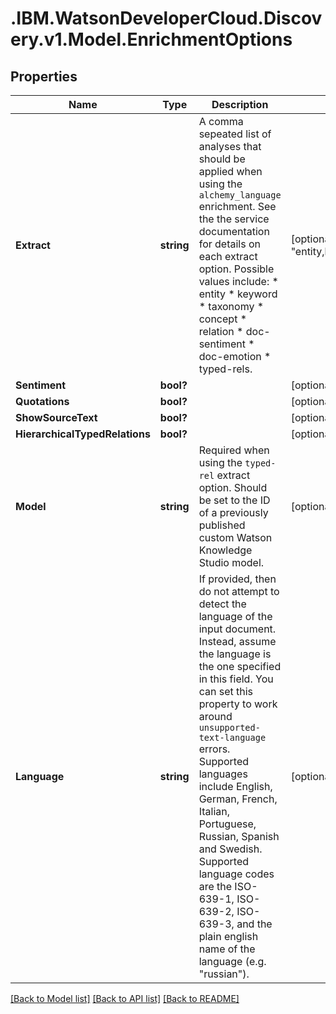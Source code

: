# .IBM.WatsonDeveloperCloud.Discovery.v1.Model.EnrichmentOptions
## Properties

Name | Type | Description | Notes
------------ | ------------- | ------------- | -------------
**Extract** | **string** | A comma sepeated list of analyses that should be applied when using the `alchemy_language` enrichment. See the the service documentation for details on each extract option.  Possible values include:    * entity   * keyword   * taxonomy   * concept   * relation   * doc-sentiment   * doc-emotion   * typed-rels. | [optional] [default to "entity,keyword,concept,taxonomy"]
**Sentiment** | **bool?** |  | [optional] [default to false]
**Quotations** | **bool?** |  | [optional] [default to false]
**ShowSourceText** | **bool?** |  | [optional] [default to false]
**HierarchicalTypedRelations** | **bool?** |  | [optional] [default to false]
**Model** | **string** | Required when using the `typed-rel` extract option. Should be set to the ID of a previously published custom Watson Knowledge Studio model. | [optional] 
**Language** | **string** | If provided, then do not attempt to detect the language of the input document. Instead, assume the language is the one specified in this field.  You can set this property to work around `unsupported-text-language` errors.  Supported languages include English, German, French, Italian, Portuguese, Russian, Spanish and Swedish. Supported language codes are the ISO-639-1, ISO-639-2, ISO-639-3, and the plain english name of the language (e.g. "russian"). | [optional] 

[[Back to Model list]](../README.md#documentation-for-models) [[Back to API list]](../README.md#documentation-for-api-endpoints) [[Back to README]](../README.md)

